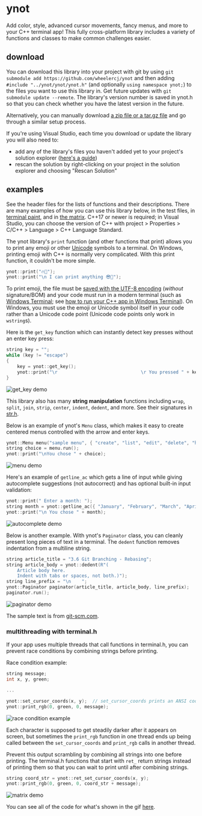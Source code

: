 ﻿# ynot

Add color, style, advanced cursor movements, fancy menus, and more to your C++ terminal app! This fully cross-platform library includes a variety of functions and classes to make common challenges easier.

## download

You can download this library into your project with git by using `git submodule add https://github.com/wheelercj/ynot` and then adding `#include "../ynot/ynot/ynot.h"` (and optionally `using namespace ynot;`) to the files you want to use this library in. Get future updates with `git submodule update --remote`. The library's version number is saved in ynot.h so that you can check whether you have the latest version in the future.

Alternatively, you can manually download [a zip file or a tar.gz file](https://github.com/wheelercj/ynot/tags) and go through a similar setup process.

If you're using Visual Studio, each time you download or update the library you will also need to:
* add any of the library's files you haven't added yet to your project's solution explorer ([here's a guide](https://wheelercj.github.io/notes/pages/20220807002725.html))
* rescan the solution by right-clicking on your project in the solution explorer and choosing "Rescan Solution"

## examples

See the header files for the lists of functions and their descriptions. There are many examples of how you can use this library below, in the test files, in [terminal paint](https://github.com/wheelercj/terminal-paint), and in [the matrix](https://github.com/wheelercj/the-matrix). C++17 or newer is required; in Visual Studio, you can choose the version of C++ with project > Properties > C/C++ > Language > C++ Language Standard.

The ynot library's `print` function (and other functions that print) allows you to print any emoji or other [Unicode](https://en.wikipedia.org/wiki/Unicode) symbols to a terminal. On Windows, printing emoji with C++ is normally very complicated. With this print function, it couldn't be more simple.

```cpp
ynot::print("🔥🐊");
ynot::print("\n I can print anything 😎🤖");
```

To print emoji, the file must be [saved with the UTF-8 encoding](https://docs.microsoft.com/en-us/visualstudio/ide/how-to-save-and-open-files-with-encoding?view=vs-2022) (_without_ signature/BOM) and your code must run in a modern terminal (such as [Windows Terminal](https://aka.ms/terminal); see [how to run your C++ app in Windows Terminal](https://wheelercj.github.io/notes/pages/20220506214620.html)). On Windows, you must use the emoji or Unicode symbol itself in your code rather than a Unicode code point (Unicode code points only work in `wstring`s).

Here is the `get_key` function which can instantly detect key presses without an enter key press:

```cpp
string key = "";
while (key != "escape")
{
    key = ynot::get_key();
    ynot::print("\r                               \r You pressed " + key);
}
```

![get_key demo](https://media.giphy.com/media/BVk0mTxjIu8Pgbeo1h/giphy.gif)

This library also has many **string manipulation** functions including `wrap`, `split`, `join`, `strip`, `center`, `indent`, `dedent`, and more. See their signatures in [str.h](https://github.com/wheelercj/ynot/blob/main/ynot/str.h).

Below is an example of ynot's `Menu` class, which makes it easy to create centered menus controlled with the arrow and enter keys.

```cpp
ynot::Menu menu("sample menu", { "create", "list", "edit", "delete", "help", "settings", "exit" });
string choice = menu.run();
ynot::print("\nYou chose " + choice);
```

![menu demo](https://media.giphy.com/media/vUiPYlobVhnGrhKCTc/giphy.gif)

Here's an example of `getline_ac` which gets a line of input while giving autocomplete suggestions (not autocorrect) and has optional built-in input validation:

```cpp
ynot::print(" Enter a month: ");
string month = ynot::getline_ac({ "January", "February", "March", "April", "May", "June", "July", "August", "September", "October", "November", "December" });
ynot::print("\n You chose " + month);
```

![autocomplete demo](https://media.giphy.com/media/26Rjoe4CA6r7TXiOpc/giphy.gif)

Below is another example. With ynot's `Paginator` class, you can cleanly present long pieces of text in a terminal. The `dedent` function removes indentation from a multiline string.

```cpp
string article_title = "3.6 Git Branching - Rebasing";
string article_body = ynot::dedent(R"(
    Article body here.
    Indent with tabs or spaces, not both.)");
string line_prefix = "\n    ";
ynot::Paginator paginator(article_title, article_body, line_prefix);
paginator.run();
```

![paginator demo](https://media.giphy.com/media/tAn8Pis7lLUfA39MFa/giphy.gif)

The sample text is from [git-scm.com](https://git-scm.com/book/en/v2/Git-Branching-Rebasing).

### multithreading with terminal.h

If your app uses multiple threads that call functions in terminal.h, you can prevent race conditions by combining strings before printing.

Race condition example:

```cpp
string message;
int x, y, green;

...

ynot::set_cursor_coords(x, y);  // set_cursor_coords prints an ANSI code
ynot::print_rgb(0, green, 0, message);
```

![race condition example](https://media.giphy.com/media/Obc0RuoYP7XkHppQ0I/giphy.gif)

Each character is supposed to get steadily darker after it appears on screen, but sometimes the `print_rgb` function in one thread ends up being called between the `set_cursor_coords` and `print_rgb` calls in another thread.

Prevent this output scrambling by combining all strings into one before printing. The terminal.h functions that start with `ret_` return strings instead of printing them so that you can wait to print until after combining strings.

```cpp
string coord_str = ynot::ret_set_cursor_coords(x, y);
ynot::print_rgb(0, green, 0, coord_str + message);
```

![matrix demo](https://media.giphy.com/media/iArQ9LLVS30McyVR3u/giphy.gif)

You can see all of the code for what's shown in the gif [here](https://github.com/wheelercj/the-matrix).

